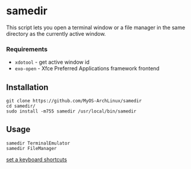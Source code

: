 # samedir

This script lets you open a terminal window or a file manager
in the same directory as the currently active window.

### Requirements

- `xdotool` - get active window id
- `exo-open` - Xfce Preferred Applications framework frontend

## Installation

```
git clone https://github.com/MyOS-ArchLinux/samedir
cd samedir/
sudo install -m755 samedir /usr/local/bin/samedir
```
## Usage
```
samedir TerminalEmulator
samedir FileManager 
```
[set a keyboard shortcuts](https://wiki.archlinux.org/index.php/Keyboard_shortcuts)

